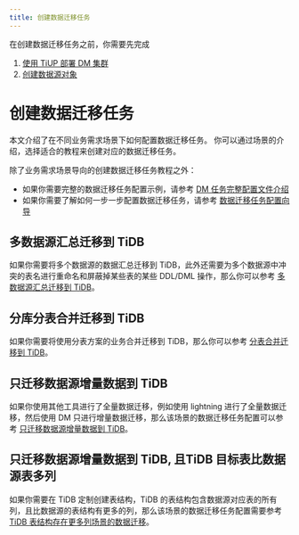 ```yaml
---
title: 创建数据迁移任务
---
```


在创建数据迁移任务之前，你需要先完成
1. [使用 TiUP 部署 DM 集群](deploy-a-dm-cluster-using-tiup.md)
2. [创建数据源对象](quick-start-create-source.md)

# 创建数据迁移任务

本文介绍了在不同业务需求场景下如何配置数据迁移任务。 你可以通过场景的介绍，选择适合的教程来创建对应的数据迁移任务。

除了业务需求场景导向的创建数据迁移任务教程之外：

- 如果你需要完整的数据迁移任务配置示例，请参考 [DM 任务完整配置文件介绍](task-configuration-file-full.md)
- 如果你需要了解如何一步一步配置数据迁移任务，请参考 [数据迁移任务配置向导](task-configuration-guide.md)

## 多数据源汇总迁移到 TiDB
如果你需要将多个数据源的数据汇总迁移到 TiDB，此外还需要为多个数据源中冲突的表名进行重命名和屏蔽掉某些表的某些 DDL/DML 操作，那么你可以参考 [多数据源汇总迁移到 TiDB](usage-scenario-simple-migration.md)。

## 分库分表合并迁移到 TiDB
如果你需要将使用分表方案的业务合并迁移到 TiDB，那么你可以参考 [分表合并迁移到 TiDB](usage-scenario-shard-merge.md)。

## 只迁移数据源增量数据到 TiDB

如果你使用其他工具进行了全量数据迁移，例如使用 lightning 进行了全量数据迁移，然后使用 DM 只进行增量数据迁移，那么该场景的数据迁移任务配置可以参考 [只迁移数据源增量数据到 TiDB](usage-scenario-incremental-migration.md)。

## 只迁移数据源增量数据到 TiDB, 且TiDB 目标表比数据源表多列

如果你需要在 TiDB 定制创建表结构，TiDB 的表结构包含数据源对应表的所有列，且比数据源的表结构有更多的列，那么该场景的数据迁移任务配置需要参考 [TiDB 表结构存在更多列场景的数据迁移](usage-scenario-downstream-more-columns.md)。
